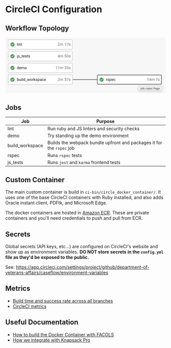 # CircleCI Configuration

## Workflow Topology

![CircleCI Topology](./topology.png)

## Jobs

| Job             | Purpose          |
| --------------- | ---------------- |
| lint            | Run ruby and JS linters and security checks |
| demo            | Try standing up the demo environment |
| build_workspace | Builds the webpack bundle upfront and packages it for the `rspec` job |
| rspec           | Runs `rspec` tests |
| js_tests        | Runs `jest` and `karma` frontend tests |

## Custom Container

The main custom container is build in `ci-bin/circle_docker_container/`. It uses one of the base CircleCI containers with Ruby installed, and also adds Oracle instant client, PDFtk, and Microsoft Edge.

The docker containers are hosted in [Amazon ECR](https://console.amazonaws-us-gov.com/ecr/repositories/circleci?region=us-gov-west-1#). These are private containers and you'll need credentials to push and pull from ECR.

## Secrets

Global secrets (API keys, etc...) are configured on CircleCI's website and show up as environment variables. **DO NOT store secrets in the `config.yml` file as they'd be exposed to the public.**

See: https://app.circleci.com/settings/project/github/department-of-veterans-affairs/caseflow/environment-variables

## Metrics

  - [Build time and success rate across all branches](https://app.datadoghq.com/dashboard/f3a-zr4-v3v/circle-c-i)
  - [CircleCI metrics](https://app.circleci.com/insights/github/department-of-veterans-affairs/caseflow/workflows/build/overview?reporting-window=last-90-days)

## Useful Documentation

  - [How to build the Docker Container with FACOLS](https://github.com/department-of-veterans-affairs/caseflow/wiki/FACOLS#circle-ci)
  - [How we integrate with Knapsack Pro](https://github.com/department-of-veterans-affairs/caseflow/wiki/Knapsack-Pro-Integration)
